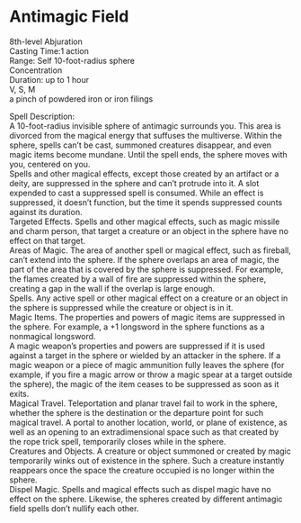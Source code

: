 # Antimagic Field
8th-level Abjuration<br>
Casting Time:1 action<br>
Range: Self
10-foot-radius sphere<br>
Concentration<br>
Duration: up to 1 hour<br>
V, S, M<br>
a pinch of powdered iron or iron filings

Spell Description:<br>
A 10-foot-radius invisible sphere of antimagic surrounds you. This area is divorced from the magical energy that suffuses the multiverse. Within the sphere, spells can’t be cast, summoned creatures disappear, and even magic items become mundane. Until the spell ends, the sphere moves with you, centered on you.<br>Spells and other magical effects, except those created by an artifact or a deity, are suppressed in the sphere and can’t protrude into it. A slot expended to cast a suppressed spell is consumed. While an effect is suppressed, it doesn’t function, but the time it spends suppressed counts against its duration.<br>Targeted Effects. Spells and other magical effects, such as magic missile and charm person, that target a creature or an object in the sphere have no effect on that target.<br>Areas of Magic. The area of another spell or magical effect, such as fireball, can’t extend into the sphere. If the sphere overlaps an area of magic, the part of the area that is covered by the sphere is suppressed. For example, the flames created by a wall of fire are suppressed within the sphere, creating a gap in the wall if the overlap is large enough.<br>Spells. Any active spell or other magical effect on a creature or an object in the sphere is suppressed while the creature or object is in it.<br>Magic Items. The properties and powers of magic items are suppressed in the sphere. For example, a +1 longsword in the sphere functions as a nonmagical longsword.<br>A magic weapon’s properties and powers are suppressed if it is used against a target in the sphere or wielded by an attacker in the sphere. If a magic weapon or a piece of magic ammunition fully leaves the sphere (for example, if you fire a magic arrow or throw a magic spear at a target outside the sphere), the magic of the item ceases to be suppressed as soon as it exits.<br>Magical Travel. Teleportation and planar travel fail to work in the sphere, whether the sphere is the destination or the departure point for such magical travel. A portal to another location, world, or plane of existence, as well as an opening to an extradimensional space such as that created by the rope trick spell, temporarily closes while in the sphere.<br>Creatures and Objects. A creature or object summoned or created by magic temporarily winks out of existence in the sphere. Such a creature instantly reappears once the space the creature occupied is no longer within the sphere.<br>Dispel Magic. Spells and magical effects such as dispel magic have no effect on the sphere. Likewise, the spheres created by different antimagic field spells don’t nullify each other.
